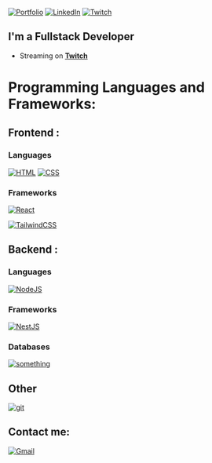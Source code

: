 [![Portfolio](https://img.shields.io/badge/Portfolio-%F0%9F%8E%B4-red?style=for-the-badge&logo=about.me&color=ea4c89&link=https://fredkiss.dev)](https://fredkiss.dev/)
[![LinkedIn](https://img.shields.io/badge/linkedin-%F0%9F%92%BC-blue?style=for-the-badge&logo=linkedin&color=0077B5&link=https://www.linkedin.com/in/adrien-kissie-3b6b32162/)](https://www.linkedin.com/in/adrien-kissie-3b6b32162/)
[![Twitch](https://img.shields.io/badge/Twitch-%F0%9F%8E%A7-purple?style=for-the-badge&logo=twitch&color=772ce8&link=https://www.linkedin.com/in/adrien-kissie-3b6b32162/)](https://www.twitch.tv/haitamexe)

## I'm a Fullstack Developer
- Streaming on [**Twitch**](https://www.twitch.tv/haitamexe)

# Programming Languages and Frameworks:

## Frontend :
### Languages
<!-- [![JAVASCRIPT](https://img.shields.io/badge/javascript%20-%23323330.svg?&style=for-the-badge&logo=javascript&logoColor=%23F7DF1E)]() -->
<!-- [![TypeScript](https://img.shields.io/badge/typescript%20-%23007ACC.svg?&style=for-the-badge&logo=typescript&logoColor=white)]() -->
[![HTML](https://img.shields.io/badge/html5%20-%23E34F26.svg?&style=for-the-badge&logo=html5&logoColor=white)]()
[![CSS](https://img.shields.io/badge/css3%20-%231572B6.svg?&style=for-the-badge&logo=css3&logoColor=white)]()
<!-- [![SASS](https://img.shields.io/badge/SASS%20-hotpink.svg?&style=for-the-badge&logo=SASS&logoColor=white)]() -->


### Frameworks
[![React](https://img.shields.io/badge/react%20-%2320232a.svg?&style=for-the-badge&logo=react&logoColor=%2361DAFB)]()
<!-- ![Next JS](https://img.shields.io/badge/Next-black?style=for-the-badge&logo=next.js&logoColor=white)
[![VueJS](https://img.shields.io/badge/vuejs%20-%2335495e.svg?&style=for-the-badge&logo=vue.js&logoColor=%234FC08D)]() -->
[![TailwindCSS](https://img.shields.io/badge/tailwindcss%20-%2338B2AC.svg?&style=for-the-badge&logo=tailwind-css&logoColor=white)]()



## Backend :
 
### Languages
[![NodeJS](https://img.shields.io/badge/node.js%20-%2343853D.svg?&style=for-the-badge&logo=node.js&logoColor=white)]()



### Frameworks
<!-- [![Express](https://img.shields.io/badge/express-%234ea94b.svg?logo=express&style=for-the-badge)]() -->
[![NestJS](https://img.shields.io/badge/nestjs-%23F24E1E.svg?logo=nestjs&style=for-the-badge)]()


### Databases
[![something](https://img.shields.io/badge/mysql-%2300f.svg?&style=for-the-badge&logo=mysql&logoColor=white)]() 


## Other
[![git](https://img.shields.io/badge/git%20-%23F05033.svg?&style=for-the-badge&logo=git&logoColor=white)]()

## Contact me:
[![Gmail](https://img.shields.io/badge/gmail-D14836?&style=for-the-badge&logo=gmail&logoColor=white)](mailto:haitamex@gmail.com)
<!-- [![Linkedin](https://img.shields.io/badge/linkedin-%230077B5.svg?&style=for-the-badge&logo=linkedin&logoColor=white)](link)
 -->
